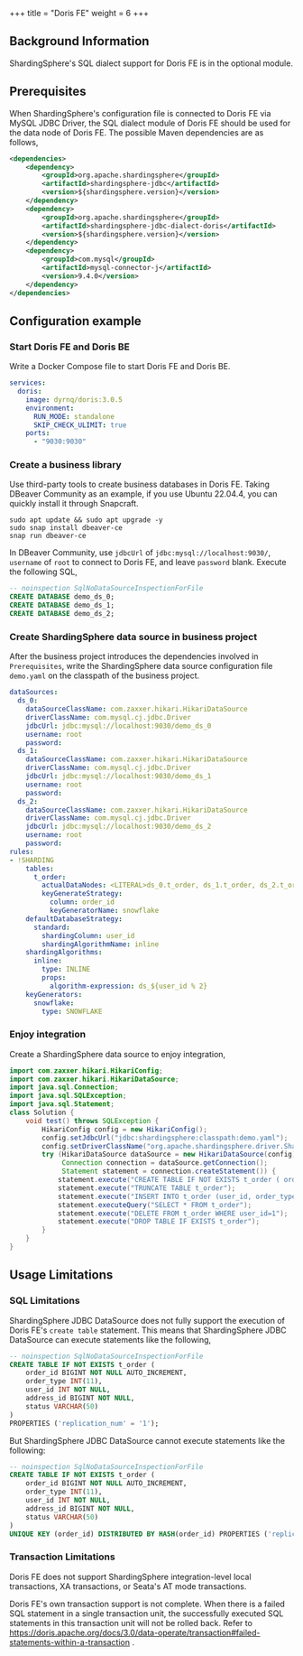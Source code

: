 +++
title = "Doris FE"
weight = 6
+++

## Background Information

ShardingSphere's SQL dialect support for Doris FE is in the optional module.

## Prerequisites

When ShardingSphere's configuration file is connected to Doris FE via MySQL JDBC Driver, 
the SQL dialect module of Doris FE should be used for the data node of Doris FE.
The possible Maven dependencies are as follows,

```xml
<dependencies>
    <dependency>
        <groupId>org.apache.shardingsphere</groupId>
        <artifactId>shardingsphere-jdbc</artifactId>
        <version>${shardingsphere.version}</version>
    </dependency>
    <dependency>
        <groupId>org.apache.shardingsphere</groupId>
        <artifactId>shardingsphere-jdbc-dialect-doris</artifactId>
        <version>${shardingsphere.version}</version>
    </dependency>
    <dependency>
        <groupId>com.mysql</groupId>
        <artifactId>mysql-connector-j</artifactId>
        <version>9.4.0</version>
    </dependency>
</dependencies>
```

## Configuration example

### Start Doris FE and Doris BE

Write a Docker Compose file to start Doris FE and Doris BE.

```yaml
services:
  doris:
    image: dyrnq/doris:3.0.5
    environment:
      RUN_MODE: standalone
      SKIP_CHECK_ULIMIT: true
    ports:
      - "9030:9030"
```

### Create a business library

Use third-party tools to create business databases in Doris FE.
Taking DBeaver Community as an example, if you use Ubuntu 22.04.4, you can quickly install it through Snapcraft.

```shell
sudo apt update && sudo apt upgrade -y
sudo snap install dbeaver-ce
snap run dbeaver-ce
```

In DBeaver Community, use `jdbcUrl` of `jdbc:mysql://localhost:9030/`, `username` of `root` to connect to Doris FE, 
and leave `password` blank. Execute the following SQL,

```sql
-- noinspection SqlNoDataSourceInspectionForFile
CREATE DATABASE demo_ds_0;
CREATE DATABASE demo_ds_1;
CREATE DATABASE demo_ds_2;
```

### Create ShardingSphere data source in business project

After the business project introduces the dependencies involved in `Prerequisites`, 
write the ShardingSphere data source configuration file `demo.yaml` on the classpath of the business project.

```yaml
dataSources:
  ds_0:
    dataSourceClassName: com.zaxxer.hikari.HikariDataSource
    driverClassName: com.mysql.cj.jdbc.Driver
    jdbcUrl: jdbc:mysql://localhost:9030/demo_ds_0
    username: root
    password: 
  ds_1:
    dataSourceClassName: com.zaxxer.hikari.HikariDataSource
    driverClassName: com.mysql.cj.jdbc.Driver
    jdbcUrl: jdbc:mysql://localhost:9030/demo_ds_1
    username: root
    password: 
  ds_2:
    dataSourceClassName: com.zaxxer.hikari.HikariDataSource
    driverClassName: com.mysql.cj.jdbc.Driver
    jdbcUrl: jdbc:mysql://localhost:9030/demo_ds_2
    username: root
    password: 
rules:
- !SHARDING
    tables:
      t_order:
        actualDataNodes: <LITERAL>ds_0.t_order, ds_1.t_order, ds_2.t_order
        keyGenerateStrategy:
          column: order_id
          keyGeneratorName: snowflake
    defaultDatabaseStrategy:
      standard:
        shardingColumn: user_id
        shardingAlgorithmName: inline
    shardingAlgorithms:
      inline:
        type: INLINE
        props:
          algorithm-expression: ds_${user_id % 2}
    keyGenerators:
      snowflake:
        type: SNOWFLAKE
```

### Enjoy integration

Create a ShardingSphere data source to enjoy integration,

```java
import com.zaxxer.hikari.HikariConfig;
import com.zaxxer.hikari.HikariDataSource;
import java.sql.Connection;
import java.sql.SQLException;
import java.sql.Statement;
class Solution {
    void test() throws SQLException {
        HikariConfig config = new HikariConfig();
        config.setJdbcUrl("jdbc:shardingsphere:classpath:demo.yaml");
        config.setDriverClassName("org.apache.shardingsphere.driver.ShardingSphereDriver");
        try (HikariDataSource dataSource = new HikariDataSource(config);
             Connection connection = dataSource.getConnection();
             Statement statement = connection.createStatement()) {
            statement.execute("CREATE TABLE IF NOT EXISTS t_order ( order_id BIGINT NOT NULL AUTO_INCREMENT, order_type INT(11), user_id INT NOT NULL, address_id BIGINT NOT NULL, status VARCHAR(50)) PROPERTIES ('replication_num' = '1')");
            statement.execute("TRUNCATE TABLE t_order");
            statement.execute("INSERT INTO t_order (user_id, order_type, address_id, status) VALUES (1, 1, 1, 'INSERT_TEST')");
            statement.executeQuery("SELECT * FROM t_order");
            statement.execute("DELETE FROM t_order WHERE user_id=1");
            statement.execute("DROP TABLE IF EXISTS t_order");
        }
    }
}
```

## Usage Limitations

### SQL Limitations

ShardingSphere JDBC DataSource does not fully support the execution of Doris FE's `create table` statement.
This means that ShardingSphere JDBC DataSource can execute statements like the following,

```sql
-- noinspection SqlNoDataSourceInspectionForFile
CREATE TABLE IF NOT EXISTS t_order (
    order_id BIGINT NOT NULL AUTO_INCREMENT,
    order_type INT(11),
    user_id INT NOT NULL,
    address_id BIGINT NOT NULL,
    status VARCHAR(50)
)
PROPERTIES ('replication_num' = '1');
```

But ShardingSphere JDBC DataSource cannot execute statements like the following:

```sql
-- noinspection SqlNoDataSourceInspectionForFile
CREATE TABLE IF NOT EXISTS t_order (
    order_id BIGINT NOT NULL AUTO_INCREMENT,
    order_type INT(11),
    user_id INT NOT NULL,
    address_id BIGINT NOT NULL,
    status VARCHAR(50)
)
UNIQUE KEY (order_id) DISTRIBUTED BY HASH(order_id) PROPERTIES ('replication_num' = '1');
```

### Transaction Limitations

Doris FE does not support ShardingSphere integration-level local transactions, XA transactions, or Seata's AT mode transactions.

Doris FE's own transaction support is not complete. 
When there is a failed SQL statement in a single transaction unit, 
the successfully executed SQL statements in this transaction unit will not be rolled back.
Refer to https://doris.apache.org/docs/3.0/data-operate/transaction#failed-statements-within-a-transaction .
